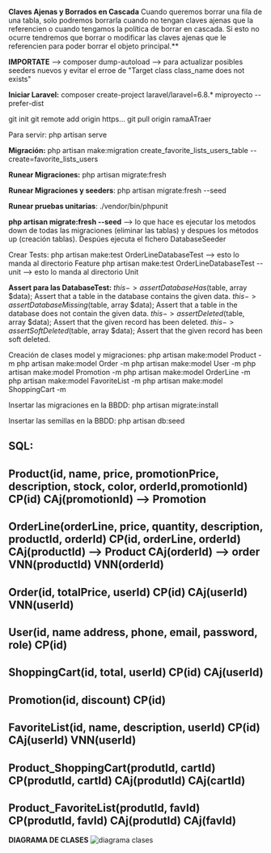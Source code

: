 <strong>Claves Ajenas y Borrados en Cascada</strong>
Cuando queremos borrar una fila de una tabla, solo podremos borrarla cuando no tengan claves ajenas que la referencien o cuando tengamos la política de borrar en cascada.
Si esto no ocurre tendremos que borrar o modificar las claves ajenas que le referencien para poder borrar el objeto principal.**

**IMPORTATE** --> composer dump-autoload --> para actualizar posibles seeders nuevos y evitar el erroe de "Target class class_name does not exists"

<strong>Iniciar Laravel:</strong>
composer create-project laravel/laravel=6.8.* miproyecto --prefer-dist

git init
git remote add origin https...
git pull origin ramaATraer

Para servir: php artisan serve

<strong>Migración:</strong>
  php artisan make:migration create_favorite_lists_users_table --create=favorite_lists_users
 
<strong>Runear Migraciones:</strong>
  php artisan migrate:fresh
  
**Runear Migraciones y seeders**:
  php artisan migrate:fresh --seed
 
**Runear pruebas unitarias**:
  ./vendor/bin/phpunit
  
**php artisan migrate:fresh --seed** --> lo que hace es ejecutar los metodos down de todas las migraciones (eliminar las tablas) y despues los métodos up (creación tablas). Despúes ejecuta el fichero DatabaseSeeder
  
Crear Tests:
  php artisan make:test OrderLineDatabaseTest           --> esto lo manda al directorio Feature
  php artisan make:test OrderLineDatabaseTest --unit    --> esto lo manda al directorio Unit

**Assert para las DatabaseTest:**
    $this->assertDatabaseHas($table, array $data);	Assert that a table in the database contains the given data.
    $this->assertDatabaseMissing($table, array $data);	Assert that a table in the database does not contain the given data.
    $this->assertDeleted($table, array $data);	Assert that the given record has been deleted.
    $this->assertSoftDeleted($table, array $data);	Assert that the given record has been soft deleted.

Creación de clases model y migraciones:
  php artisan make:model Product -m
  php artisan make:model Order -m
  php artisan make:model User -m
  php artisan make:model Promotion -m
  php artisan make:model OrderLine -m
  php artisan make:model FavoriteList -m
  php artisan make:model ShoppingCart -m

Insertar las migraciones en la BBDD:
  php artisan migrate:install
  
Insertar las semillas en la BBDD:
  php artisan db:seed

SQL:
-------------------------------------------------------------------------------------------
  Product(id, name, price, promotionPrice, description, stock, color, orderId,promotionId)
    CP(id)
    CAj(promotionId) --> Promotion
-------------------------------------------------------------------------------------------
  OrderLine(orderLine, price, quantity, description, productId, orderId)
    CP(id, orderLine, orderId)
    CAj(productId) --> Product
    CAj(orderId) --> order
    VNN(productId)
    VNN(orderId)
-------------------------------------------------------------------------------------------
  Order(id, totalPrice, userId)
    CP(id)
    CAj(userId)
    VNN(userId)
-------------------------------------------------------------------------------------------
  User(id, name address, phone, email, password, role)
    CP(id)
-------------------------------------------------------------------------------------------
  ShoppingCart(id, total, userId)
    CP(id)
    CAj(userId)
-------------------------------------------------------------------------------------------
  Promotion(id, discount)
    CP(id)
-------------------------------------------------------------------------------------------
  FavoriteList(id, name, description, userId)
    CP(id)
    CAj(userId)
    VNN(userId)
-------------------------------------------------------------------------------------------
  Product_ShoppingCart(produtId, cartId)
    CP(produtId, cartId)
    CAj(produtId)
    CAj(cartId)
-------------------------------------------------------------------------------------------
  Product_FavoriteList(produtId, favId)
    CP(produtId, favId)
    CAj(produtId)
    CAj(favId)
-------------------------------------------------------------------------------------------

**DIAGRAMA DE CLASES**
![diagrama clases](https://user-images.githubusercontent.com/58994866/112124040-3724b180-8bc2-11eb-86b8-07487a18ff90.PNG)






